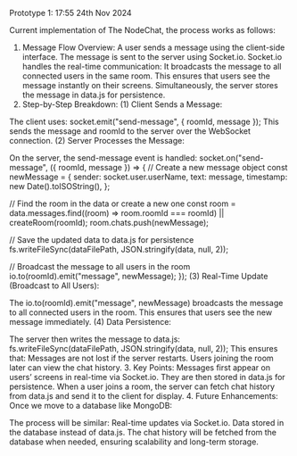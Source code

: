 Prototype 1: 17:55 24th Nov 2024

Current implementation of The NodeChat, the process works as follows:

1. Message Flow Overview:
   A user sends a message using the client-side interface.
   The message is sent to the server using Socket.io.
   Socket.io handles the real-time communication:
   It broadcasts the message to all connected users in the same room.
   This ensures that users see the message instantly on their screens.
   Simultaneously, the server stores the message in data.js for persistence.
2. Step-by-Step Breakdown:
   (1) Client Sends a Message:

The client uses:
socket.emit("send-message", { roomId, message });
This sends the message and roomId to the server over the WebSocket connection.
(2) Server Processes the Message:

On the server, the send-message event is handled:
socket.on("send-message", ({ roomId, message }) => {
// Create a new message object
const newMessage = {
sender: socket.user.userName,
text: message,
timestamp: new Date().toISOString(),
};

// Find the room in the data or create a new one
const room = data.messages.find((room) => room.roomId === roomId) || createRoom(roomId);
room.chats.push(newMessage);

// Save the updated data to data.js for persistence
fs.writeFileSync(dataFilePath, JSON.stringify(data, null, 2));

// Broadcast the message to all users in the room
io.to(roomId).emit("message", newMessage);
});
(3) Real-Time Update (Broadcast to All Users):

The io.to(roomId).emit("message", newMessage) broadcasts the message to all connected users in the room.
This ensures that users see the new message immediately.
(4) Data Persistence:

The server then writes the message to data.js:
fs.writeFileSync(dataFilePath, JSON.stringify(data, null, 2));
This ensures that:
Messages are not lost if the server restarts.
Users joining the room later can view the chat history. 3. Key Points:
Messages first appear on users’ screens in real-time via Socket.io.
They are then stored in data.js for persistence.
When a user joins a room, the server can fetch chat history from data.js and send it to the client for display. 4. Future Enhancements:
Once we move to a database like MongoDB:

The process will be similar:
Real-time updates via Socket.io.
Data stored in the database instead of data.js.
The chat history will be fetched from the database when needed, ensuring scalability and long-term storage.
